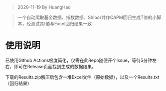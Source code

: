 > 2020-11-19 By HuangHao

> 一个自动爬取基金数据、指数数据、Shibor并作CAPM回归生成T值的小脚本，经测试其t值与Excel回归结果一致

# 使用说明

已使用Github Actions极度简化，仅需在此Repo随便开个Issue，等待5分钟左右，即可在Release页面找到生成的数据结果。

下载的Results.zip解压后包含一堆Excel文件（原始数据），以及一个Results.txt（回归结果）
